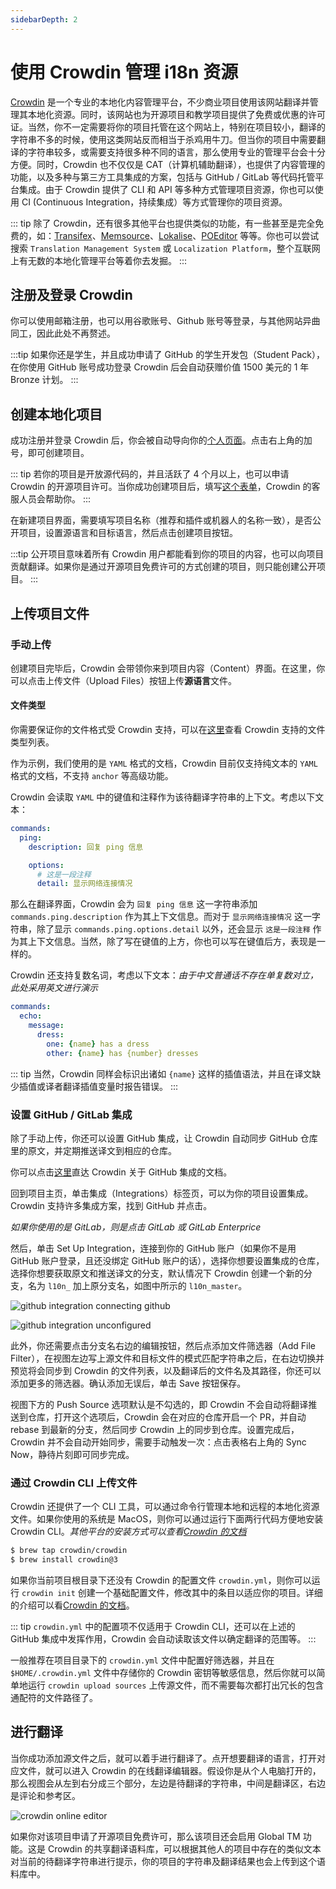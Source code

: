 ```yaml
---
sidebarDepth: 2
---
```


# 使用 Crowdin 管理 i18n 资源

[Crowdin](https://crowdin.com/) 是一个专业的本地化内容管理平台，不少商业项目使用该网站翻译并管理其本地化资源。同时，该网站也为开源项目和教学项目提供了免费或优惠的许可证。当然，你不一定需要将你的项目托管在这个网站上，特别在项目较小，翻译的字符串不多的时候，使用这类网站反而相当于杀鸡用牛刀。但当你的项目中需要翻译的字符串较多，或需要支持很多种不同的语言，那么使用专业的管理平台会十分方便。同时，Crowdin 也不仅仅是 CAT（计算机辅助翻译），也提供了内容管理的功能，以及多种与第三方工具集成的方案，包括与 GitHub / GitLab 等代码托管平台集成。由于 Crowdin 提供了 CLI 和 API 等多种方式管理项目资源，你也可以使用 CI (Continuous Integration，持续集成）等方式管理你的项目资源。

::: tip
除了 Crowdin，还有很多其他平台也提供类似的功能，有一些甚至是完全免费的，如：[Transifex](https://www.transifex.com)、[Memsource](https://www.memsource.com/)、[Lokalise](https://lokalise.com/)、[POEditor](https://poeditor.com/) 等等。你也可以尝试搜索 `Translation Management System` 或 `Localization Platform`，整个互联网上有无数的本地化管理平台等着你去发掘。
:::

## 注册及登录 Crowdin

你可以使用邮箱注册，也可以用谷歌账号、Github 账号等登录，与其他网站异曲同工，因此此处不再赘述。

:::tip
如果你还是学生，并且成功申请了 GitHub 的学生开发包（Student Pack），在你使用 GitHub 账号成功登录 Crowdin 后会自动获赠价值 1500 美元的 1 年 Bronze 计划。
:::

## 创建本地化项目

成功注册并登录 Crowdin 后，你会被自动导向你的[个人页面](https://crowdin.com/profile)。点击右上角的加号，即可创建项目。

::: tip
若你的项目是开放源代码的，并且活跃了 4 个月以上，也可以申请 Crowdin 的开源项目许可。当你成功创建项目后，填写[这个表单](https://crowdin.com/page/open-source-project-setup-request)，Crowdin 的客服人员会帮助你。
:::

在新建项目界面，需要填写项目名称（推荐和插件或机器人的名称一致），是否公开项目，设置源语言和目标语言，然后点击创建项目按钮。

:::tip
公开项目意味着所有 Crowdin 用户都能看到你的项目的内容，也可以向项目贡献翻译。如果你是通过开源项目免费许可的方式创建的项目，则只能创建公开项目。
:::

## 上传项目文件

### 手动上传

创建项目完毕后，Crowdin 会带领你来到项目内容（Content）界面。在这里，你可以点击上传文件（Upload Files）按钮上传**源语言**文件。

#### 文件类型

你需要保证你的文件格式受 Crowdin 支持，可以在[这里](https://support.crowdin.com/supported-formats/)查看 Crowdin 支持的文件类型列表。

作为示例，我们使用的是 `YAML` 格式的文档，Crowdin 目前仅支持纯文本的 `YAML` 格式的文档，不支持 `anchor` 等高级功能。

Crowdin 会读取 `YAML` 中的键值和注释作为该待翻译字符串的上下文。考虑以下文本：

```yaml
commands:
  ping:
    description: 回复 ping 信息

    options:
      # 这是一段注释
      detail: 显示网络连接情况
```

那么在翻译界面，Crowdin 会为 `回复 ping 信息` 这一字符串添加 `commands.ping.description` 作为其上下文信息。而对于 `显示网络连接情况` 这一字符串，除了显示 `commands.ping.options.detail` 以外，还会显示 `这是一段注释` 作为其上下文信息。当然，除了写在键值的上方，你也可以写在键值后方，表现是一样的。

Crowdin 还支持复数名词，考虑以下文本：*由于中文普通话不存在单复数对立，此处采用英文进行演示*

```yaml
commands:
  echo:
    message:
      dress:
        one: {name} has a dress
        other: {name} has {number} dresses
```

::: tip
当然，Crowdin 同样会标识出诸如 `{name}` 这样的插值语法，并且在译文缺少插值或译者翻译插值变量时报告错误。
:::

### 设置 GitHub / GitLab 集成

除了手动上传，你还可以设置 GitHub 集成，让 Crowdin 自动同步 GitHub 仓库里的原文，并定期推送译文到相应的仓库。

你可以点击[这里](https://support.crowdin.com/github-integration/)直达 Crowdin 关于 GitHub 集成的文档。

回到项目主页，单击集成（Integrations）标签页，可以为你的项目设置集成。Crowdin 支持许多集成方案，找到 GitHub 并点击。

*如果你使用的是 GitLab，则是点击 GitLab 或 GitLab Enterprice*

然后，单击 Set Up Integration，连接到你的 GitHub 账户（如果你不是用 GitHub 账户登录，且还没绑定 GitHub 账户的话），选择你想要设置集成的仓库，选择你想要获取原文和推送译文的分支，默认情况下 Crowdin 创建一个新的分支，名为 `l10n_` 加上原分支名，如图中所示的 `l10n_master`。

![github integration connecting github](https://support.crowdin.com/assets/docs/github_integration_connecting_github.png)

![github integration unconfigured](https://support.crowdin.com/assets/docs/github_integration_unconfigured.png)

此外，你还需要点击分支名右边的编辑按钮，然后点添加文件筛选器（Add File Filter），在视图左边写上源文件和目标文件的模式匹配字符串之后，在右边切换并预览将会同步到 Crowdin 的文件列表，以及翻译后的文件名及其路径，你还可以添加更多的筛选器。确认添加无误后，单击 Save 按钮保存。

视图下方的 Push Source 选项默认是不勾选的，即 Crowdin 不会自动将翻译推送到仓库，打开这个选项后，Crowdin 会在对应的仓库开启一个 PR，并自动 rebase 到最新的分支，然后同步 Crowdin 上的同步到仓库。设置完成后，Crowdin 并不会自动开始同步，需要手动触发一次：点击表格右上角的 Sync Now，静待片刻即可同步完成。

### 通过 Crowdin CLI 上传文件

Crowdin 还提供了一个 CLI 工具，可以通过命令行管理本地和远程的本地化资源文件。如果你使用的系统是 MacOS，则你可以通过运行下面两行代码方便地安装 Crowdin CLI。*其他平台的安装方式可以查看[Crowdin 的文档](https://support.crowdin.com/cli-tool/#installation)*

```bash
$ brew tap crowdin/crowdin
$ brew install crowdin@3
```

如果你当前项目根目录下还没有 Crowdin 的配置文件 `crowdin.yml`，则你可以运行 `crowdin init` 创建一个基础配置文件，修改其中的条目以适应你的项目。详细的介绍可以看[Crowdin 的文档](https://support.crowdin.com/configuration-file/)。

::: tip
`crowdin.yml` 中的配置项不仅适用于 Crowdin CLI，还可以在上述的 GitHub 集成中发挥作用，Crowdin 会自动读取该文件以确定翻译的范围等。
:::

一般推荐在项目目录下的 `crowdin.yml` 文件中配置好筛选器，并且在 `$HOME/.crowdin.yml` 文件中存储你的 Crowdin 密钥等敏感信息，然后你就可以简单地运行 `crowdin upload sources` 上传源文件，而不需要每次都打出冗长的包含通配符的文件路径了。

## 进行翻译

当你成功添加源文件之后，就可以着手进行翻译了。点开想要翻译的语言，打开对应文件，就可以进入 Crowdin 的在线翻译编辑器。假设你是从个人电脑打开的，那么视图会从左到右分成三个部分，左边是待翻译的字符串，中间是翻译区，右边是评论和参考区。

![crowdin online editor](https://support.crowdin.com/assets/docs/online_editor_sections.png)

如果你对该项目申请了开源项目免费许可，那么该项目还会启用 Global TM 功能。这是 Crowdin 的共享翻译语料库，可以根据其他人的项目中存在的类似文本对当前的待翻译字符串进行提示，你的项目的字符串及翻译结果也会上传到这个语料库中。
